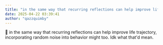 ```yaml
---
title: "in the same way that recurring reflections can help improve life trajectory  incorporating random"
date: 2025-04-22 03:39:41
author: "qazzquimby"
---
```


💭 in the same way that recurring reflections can help improve life trajectory, incorporating random noise into behavior might too. Idk what that'd mean.